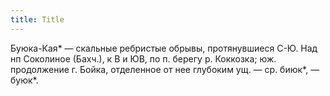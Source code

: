 ```yaml
---
title: Title
---
```


Буюка-Кая* — скальные ребристые обрывы, протянувшиеся С-Ю. Над нп Соколиное
(Бахч.), к В и ЮВ, по п. берегу р. Коккозка; юж. продолжение г. Бойка,
отделенное от нее глубоким ущ. — ср. биюк*, — буюк*.
